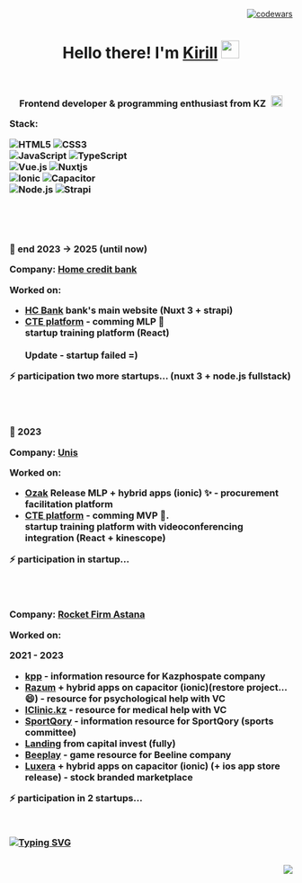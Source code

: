 <div align="right">

  [![codewars](https://www.codewars.com/users/Nicedegen/badges/micro)](https://www.codewars.com/users/Nicedegen)
  
</div>


<h1 align="center">Hello there! I'm <a href='https://www.linkedin.com/in/kirill-lavrinenko/' target="_blank">Kirill</a>
<img src="https://github.com/blackcater/blackcater/raw/main/images/Hi.gif" height="32"/>
</h1>
<br />


<h3 align="center">Frontend developer & 
programming enthusiast from KZ <img src="https://catamphetamine.gitlab.io/country-flag-icons/3x2/KZ.svg" style="margin-left: 6px" height="20" alt="kz flag"</h3>
  
  
<div align="left">

  Stack: 
  
  ![HTML5](https://img.shields.io/badge/html5-%23E34F26.svg?style=for-the-badge&logo=html5&logoColor=white)
  ![CSS3](https://img.shields.io/badge/css3-%231572B6.svg?style=for-the-badge&logo=css3&logoColor=white)
  <br />
  ![JavaScript](https://img.shields.io/badge/javascript-%23323330.svg?style=for-the-badge&logo=javascript&logoColor=%23F7DF1E)
  ![TypeScript](https://img.shields.io/badge/TypeScript-007ACC?style=for-the-badge&logo=typescript&logoColor=white)
  <br />
  ![Vue.js](https://img.shields.io/badge/vuejs-%2335495e.svg?style=for-the-badge&logo=vuedotjs&logoColor=%234FC08D)
  ![Nuxtjs](https://img.shields.io/badge/Nuxt-002E3B?style=for-the-badge&logo=nuxtdotjs&logoColor=#00DC82)
  <br />
  ![Ionic](https://img.shields.io/badge/Ionic-%233880FF.svg?style=for-the-badge&logo=Ionic&logoColor=white)
  ![Capacitor](https://img.shields.io/badge/Capacitor-52b9ff.svg?style=for-the-badge&logo=Capacitor&logoColor=white)
  <br />
  ![Node.js](https://img.shields.io/badge/Node.js-43853D?style=for-the-badge&logo=node.js&logoColor=white)
  ![Strapi](https://img.shields.io/badge/Strapi-0078D6?style=for-the-badge&logo=node.js&logoColor=white)
  <br />

<!--  Coming:

  ![React](https://img.shields.io/badge/-ReactJs-61DAFB?logo=react&logoColor=white&style=for-the-badge)
  ![NodeJS](https://img.shields.io/badge/Node.js-43853D?style=for-the-badge&logo=node.js&logoColor=white)

  <br />
  <br />
  [![Top Langs](https://github-readme-stats.vercel.app/api/top-langs/?username=nicedegen&layout=compact)](https://github.com/nicedegen)
  -->
<!--  TODO: unblock when will be leet code statistics  -->
<!--   [![Nicedegen LeetCode stats](https://leetcode-stats-six.vercel.app/api?username=Nicedegen&theme=dark)](https://github.com/Nicedegen/leetcode-stats) -->

  <br />
  <br />
  
</div>
  
<div style="margin-top: 30px; margin-bottom: 30px" align="left">
  🔭  end 2023 -> 2025 (until now)

  Company: <a href="https://home.kz/" target="_blank">Home credit bank</a>

  Worked on:
  
  - <a href="https://home.kz" target="_blank">HC Bank</a> bank's main website (Nuxt 3 + strapi)
  - <a href="https://cte-platform.kz/" target="_blank">CTE platform</a> - comming MLP 🔭
  <br /> startup training platform (React) <br />
  <br />Update - startup failed =)   <br />

  ⚡ participation two more startups... (nuxt 3 + node.js fullstack)

  <br />
  <br />
  
  🔭  2023

  Company: <a href="https://unis.kz/" target="_blank">Unis</a>

  Worked on:
  
  - <a href="http://ozak.kz" target="_blank">Ozak</a> Release MLP + hybrid apps (ionic) ✨ - procurement facilitation platform
  - <a href="https://cte-platform.kz/" target="_blank">CTE platform</a> - comming MVP 🔭.
  <br /> startup training platform with videoconferencing integration (React + kinescope) <br />
  

  ⚡ participation in startup...

  <br />
  <br />
  
  Company: <a href="https://rocketfirm.com/" target="_blank">Rocket Firm Astana</a>
  
  Worked on:
  
  2021 - 2023
  
  - <a href="https://kpp.kz" target="_blank">kpp</a> - information resource for Kazphospate company
  - <a href="https://razum.is" target="_blank">Razum</a>  + hybrid apps on capacitor (ionic)(restore project... 😄) -  resource for psychological help with VC
  - <a href="https://iclinic.kz" target="_blank">IClinic.kz</a> -  resource for medical help with VC
  - <a href="https://sportqory.kz/ru" target="_blank">SportQory</a> - information resource for SportQory (sports committee)
  - <a href="https://capital.orda-invest.kz" target="_blank">Landing</a> from capital invest (fully)
  - <a href="https://beeplay.kz" target="_blank">Beeplay</a> - game resource for Beeline company
  - <a href="https://luxera.kz" target="_blank">Luxera</a> + hybrid apps on capacitor (ionic) (+ ios app store release) - stock branded marketplace
  
  ⚡ participation in 2 startups...
  
  <br />
  
  
  [![Typing SVG](https://readme-typing-svg.herokuapp.com?color=fff&lines=comming+soon)](https://git.io/typing-svg)
     
</div>
  
<div align="right">
    
  ![](https://github-profile-summary-cards.vercel.app/api/cards/stats?username=nicedegen&theme=solarized_dark)
    
</div>


  


<!--
**Nicedegen/Nicedegen** is a ✨ _special_ ✨ repository because its `README.md` (this file) appears on your GitHub profile.

Here are some ideas to get you started:

- 🔭 I’m currently working on ...
- 🌱 I’m currently learning ...
- 👯 I’m looking to collaborate on ...
- 🤔 I’m looking for help with ...
- 💬 Ask me about ...
- 📫 How to reach me: ...
- 😄 Pronouns: ...
- ⚡ Fun fact: ...
-->
